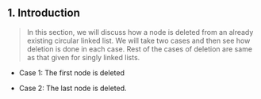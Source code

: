 ## 1. Introduction 


 > In this section, we will discuss how a node is deleted from an already existing circular linked list.
We will take two cases and then see how deletion is done in each case. Rest of the cases of 
deletion are same as that given for singly linked
lists.
 


 - Case 1: The first node is deleted 

 - Case 2: The last node is deleted. 
